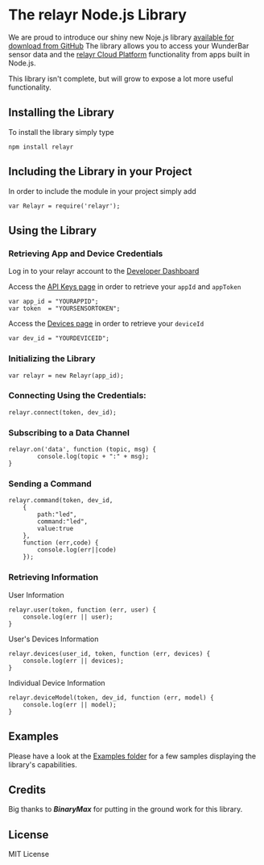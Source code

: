 # The relayr Node.js Library

We are proud to introduce our shiny new Noje.js library [available for download from GitHub](https://github.com/relayr/node-relayr)
The library allows you to access your WunderBar sensor data and the [relayr Cloud Platform](https://developer.relayr.io/documents/Welcome/Platform) functionality from apps built in Node.js.

This library isn't complete, but will grow to expose a lot more useful functionality.

## Installing the Library

To install the library simply type 

	npm install relayr


## Including the Library in your Project 

In order to include the module in your project simply add


	var Relayr = require('relayr');

## Using the Library  

### Retrieving App and Device Credentials 

Log in to your relayr account to the [Developer Dashboard](https://developer.relayr.io)

Access the [API Keys page](https://developer.relayr.io/dashboard/apps/myApps) in order to retrieve your `appId` and `appToken` 

	var app_id = "YOURAPPID";
	var token  = "YOURSENSORTOKEN";

Access the [Devices page](https://developer.relayr.io/dashboard/devices) in order to retrieve your `deviceId`

	var dev_id = "YOURDEVICEID";

### Initializing the Library


	var relayr = new Relayr(app_id);


### Connecting  Using the Credentials:

	relayr.connect(token, dev_id);


### Subscribing to a Data Channel

	relayr.on('data', function (topic, msg) {
	        console.log(topic + ":" + msg);
	}


### Sending a Command

	relayr.command(token, dev_id, 
	    {
	        path:"led", 
	        command:"led", 
	        value:true
	    }, 
	    function (err,code) {
	        console.log(err||code)
	    });


### Retrieving Information

User Information

	relayr.user(token, function (err, user) {
	    console.log(err || user);
	}


User's Devices Information

	relayr.devices(user_id, token, function (err, devices) {
	    console.log(err || devices);
	}


Individual Device Information

	relayr.deviceModel(token, dev_id, function (err, model) {
	    console.log(err || model);
	}


## Examples

Please have a look at the [Examples folder](https://github.com/relayr/node-relayr/tree/documentation/examples) for a few samples displaying the library's capabilities.

## Credits
Big thanks to ***BinaryMax*** for putting in the ground work for this library.

## License
MIT License
